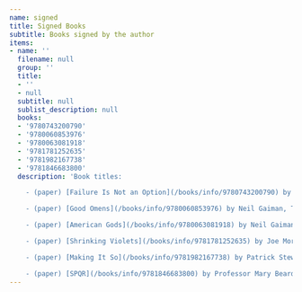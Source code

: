 ```yaml
---
name: signed
title: Signed Books
subtitle: Books signed by the author
items:
- name: ''
  filename: null
  group: ''
  title:
  - ''
  - null
  subtitle: null
  sublist_description: null
  books:
  - '9780743200790'
  - '9780060853976'
  - '9780063081918'
  - '9781781252635'
  - '9781982167738'
  - '9781846683800'
  description: 'Book titles:

    - (paper) [Failure Is Not an Option](/books/info/9780743200790) by Gene Kranz

    - (paper) [Good Omens](/books/info/9780060853976) by Neil Gaiman, Terry Pratchett

    - (paper) [American Gods](/books/info/9780063081918) by Neil Gaiman

    - (paper) [Shrinking Violets](/books/info/9781781252635) by Joe Moran

    - (paper) [Making It So](/books/info/9781982167738) by Patrick Stewart

    - (paper) [SPQR](/books/info/9781846683800) by Professor Mary Beard'
---
```


